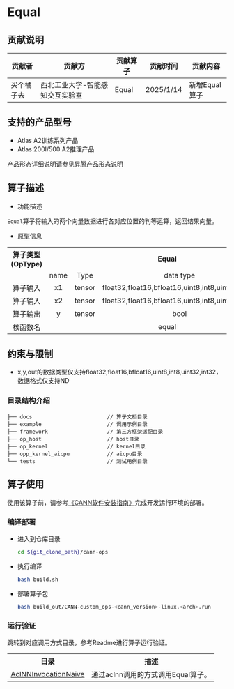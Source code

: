 # Equal
## 贡献说明
| 贡献者   | 贡献方              | 贡献算子  | 贡献时间      | 贡献内容      |
|-------|------------------|-------|-----------|-----------|
| 买个橘子去 | 西北工业大学-智能感知交互实验室 | Equal | 2025/1/14 | 新增Equal算子 |

## 支持的产品型号
- Atlas A2训练系列产品
- Atlas 200I/500 A2推理产品

产品形态详细说明请参见[昇腾产品形态说明](http://www.hiascend.com/document/redirect/CannCommunityProductForm)

## 算子描述
- 功能描述

`Equal`算子将输入的两个向量数据进行各对应位置的判等运算，返回结果向量。

- 原型信息

<table>
<tr><th align="center">算子类型(OpType)</th><th colspan="4" align="center">Equal</th></tr> 
<tr><td align="center"> </td><td align="center">name</td><td align="center">Type</td><td align="center">data type</td><td align="center">format</td></tr>  
<tr><td rowspan="2" align="center">算子输入</td>
<tr><td align="center">x1</td><td align="center">tensor</td><td align="center">float32,float16,bfloat16,uint8,int8,uint32,int32</td><td align="center">ND</td></tr>  
<tr><td rowspan="2" align="center">算子输入</td>
<tr><td align="center">x2</td><td align="center">tensor</td><td align="center">float32,float16,bfloat16,uint8,int8,uint32,int32</td><td align="center">ND</td></tr>  
<tr><td rowspan="1" align="center">算子输出</td>
<td align="center">y</td><td align="center">tensor</td><td align="center">bool</td><td align="center">ND</td></tr>  
<tr><td rowspan="1" align="center">核函数名</td><td colspan="4" align="center">equal</td></tr>  
</table>

## 约束与限制
- x,y,out的数据类型仅支持float32,float16,bfloat16,uint8,int8,uint32,int32，数据格式仅支持ND

### 目录结构介绍
```
├── docs                        // 算子文档目录
├── example                     // 调用示例目录
├── framework                   // 第三方框架适配目录
├── op_host                     // host目录
├── op_kernel                   // kernel目录
├── opp_kernel_aicpu            // aicpu目录
└── tests                       // 测试用例目录
```

## 算子使用
使用该算子前，请参考[《CANN软件安装指南》](https://hiascend.com/document/redirect/CannCommunityInstSoftware)完成开发运行环境的部署。

### 编译部署
  - 进入到仓库目录

    ```bash
    cd ${git_clone_path}/cann-ops
    ```

  - 执行编译

    ```bash
    bash build.sh
    ```

  - 部署算子包

    ```bash
    bash build_out/CANN-custom_ops-<cann_version>-linux.<arch>.run
    ```
### 运行验证
跳转到对应调用方式目录，参考Readme进行算子运行验证。
<table>
    <th>目录</th><th>描述</th>
    <tr>
        <td><a href="./examples/AclNNInvocationNaive"> AclNNInvocationNaive</td><td>通过aclnn调用的方式调用Equal算子。</td>
    </tr>
</table>
